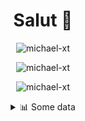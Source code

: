 <h1 align="center">Salut 👋</h1>

<p align="center"> <img src="https://komarev.com/ghpvc/?username=michael-xt" alt="michael-xt" /> 
</p>

<p align="center"><img align="center" src="https://github-readme-stats.vercel.app/api/top-langs/?username=michael-xt&layout=compact&theme=dark&show_icons=true" alt="michael-xt" /></p>
<p align="center"><img align="center" src="https://github-readme-stats.vercel.app/api?username=michael-xt&show_icons=true&theme=dark&show_icons=true" alt="michael-xt" /></p>

<details align="center"><summary>📊 Some data</summary>
<p>

<!--START_SECTION:waka-->
**🐱 My Github Data** 

> 🏆 109 Contributions in the Year 2021
 > 
> 📦 9.6 MB Used in Github's Storage 
 > 
> 🚫 Not Opted to Hire
 > 
> 📜 5 Public Repositories 
 > 
> 🔑 26 Private Repositories  
 > 
**I'm an Early 🐤** 

```text
🌞 Morning    90 commits     ███████░░░░░░░░░░░░░░░░░░   30.61% 
🌆 Daytime    86 commits     ███████░░░░░░░░░░░░░░░░░░   29.25% 
🌃 Evening    114 commits    █████████░░░░░░░░░░░░░░░░   38.78% 
🌙 Night      4 commits      ░░░░░░░░░░░░░░░░░░░░░░░░░   1.36%

```
📅 **I'm Most Productive on Wednesday** 

```text
Monday       26 commits     ██░░░░░░░░░░░░░░░░░░░░░░░   8.84% 
Tuesday      42 commits     ███░░░░░░░░░░░░░░░░░░░░░░   14.29% 
Wednesday    66 commits     █████░░░░░░░░░░░░░░░░░░░░   22.45% 
Thursday     50 commits     ████░░░░░░░░░░░░░░░░░░░░░   17.01% 
Friday       53 commits     ████░░░░░░░░░░░░░░░░░░░░░   18.03% 
Saturday     30 commits     ██░░░░░░░░░░░░░░░░░░░░░░░   10.2% 
Sunday       27 commits     ██░░░░░░░░░░░░░░░░░░░░░░░   9.18%

```


📊 **This Week I Spent My Time On** 

```text
🔥 Editors: 
VS Code                  4 hrs 35 mins       █████████████████░░░░░░░░   68.85% 
Visual Studio            1 hr 53 mins        ███████░░░░░░░░░░░░░░░░░░   28.39% 
IntelliJ                 11 mins             ░░░░░░░░░░░░░░░░░░░░░░░░░   2.76%

💻 Operating System: 
Windows                  6 hrs 40 mins       █████████████████████████   100.0%

```

**I Mostly Code in JavaScript** 

```text
JavaScript               10 repos            █████████░░░░░░░░░░░░░░░░   35.71% 
Java                     8 repos             ███████░░░░░░░░░░░░░░░░░░   28.57% 
Vue                      3 repos             ██░░░░░░░░░░░░░░░░░░░░░░░   10.71% 
Lua                      2 repos             █░░░░░░░░░░░░░░░░░░░░░░░░   7.14% 
PHP                      1 repo              █░░░░░░░░░░░░░░░░░░░░░░░░   3.57%

```



 Last Updated on 21/06/2021
<!--END_SECTION:waka-->
</p>
